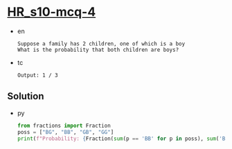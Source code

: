 # [HR_s10-mcq-4](https://www.hackerrank.com/challenges/s10-mcq-4)

* en

  ```en
  Suppose a family has 2 children, one of which is a boy
  What is the probability that both children are boys?
  ```

* tc

  ```tc
  Output: 1 / 3
  ```

## Solution

* py

  ```py
  from fractions import Fraction
  poss = ["BG", "BB", "GB", "GG"]
  print(f"Probability: {Fraction(sum(p == 'BB' for p in poss), sum('B' in p for p in poss))}")
  ```
